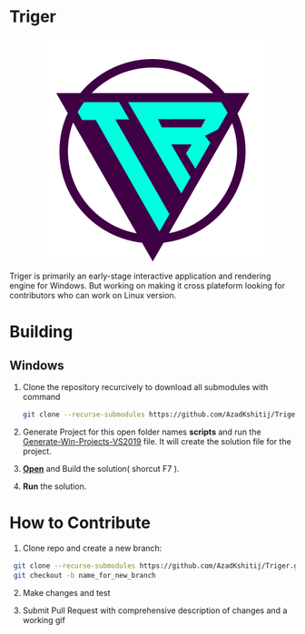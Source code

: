 # Triger


<p align="center">
  <img src="assets/Logos/TrigerLogo.png" alt="Logo" />
</p>

Triger is primarily an early-stage interactive application and rendering engine for Windows. But working on making it cross plateform looking for contributors who can work on Linux version.

# Building

## Windows

1. Clone the repository recurcively to download all submodules with command

   ```bash
   git clone --recurse-submodules https://github.com/AzadKshitij/Triger.git
   ```

2. Generate Project for this open folder names **scripts** and run the [Generate-Win-Projects-VS2019](scripts/Generate-Win-Projects-VS2019.bat) file. It will create the solution file for the project.

3. **[Open](Triger.sln)** and Build the solution( shorcut F7 ).

4. **Run** the solution.

# How to Contribute

1. Clone repo and create a new branch:

```bash
 git clone --recurse-submodules https://github.com/AzadKshitij/Triger.git
 git checkout -b name_for_new_branch
```

2. Make changes and test

3. Submit Pull Request with comprehensive description of changes and a working gif
